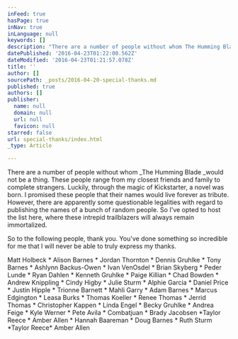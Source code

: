 ```yaml
---
inFeed: true
hasPage: true
inNav: true
inLanguage: null
keywords: []
description: "There are a number of people without whom The Humming Blade would not be a thing. These people range from my closest friends and family to complete strangers. Luckily, through the magic of Kickstarter, a novel was born. I promised these people that their names would live forever as tribute. However, there are apparently some questionable legalities with regard to publishing the names of a bunch of random people. So I've opted to host the list here, where these intrepid trailblazers will always remain immortalized."
datePublished: '2016-04-23T01:22:00.562Z'
dateModified: '2016-04-23T01:21:57.078Z'
title: ''
author: []
sourcePath: _posts/2016-04-20-special-thanks.md
published: true
authors: []
publisher:
  name: null
  domain: null
  url: null
  favicon: null
starred: false
url: special-thanks/index.html
_type: Article

---
```

There are a number of people without whom _The Humming Blade _would not be a thing. These people range from my closest friends and family to complete strangers. Luckily, through the magic of Kickstarter, a novel was born. I promised these people that their names would live forever as tribute. However, there are apparently some questionable legalities with regard to publishing the names of a bunch of random people. So I've opted to host the list here, where these intrepid trailblazers will always remain immortalized.

So to the following people, thank you. You've done something so incredible for me that I will never be able to truly express my thanks.

Matt Holbeck \* Alison Barnes \* Jordan Thornton \* Dennis Gruhlke \* Tony Barnes \* Ashlynn Backus-Owen \* Ivan VenOsdel \* Brian Skyberg \* Peder Lunde \* Ryan Dahlen \* Kenneth Gruhlke \* Paige Killian \* Chad Bowden \* Andrew Knippling \* Cindy Higby \* Julie Sturm \* Alphie Garcia \* Daniel Price \* Justin Hipple \* Trionne Barnett \* Mahli Garry \* Adam Barnes \* Marcus Edgington \* Leasa Burks \* Thomas Koeller \* Renee Thomas \* Jerrid Thomas \* Christopher Kappen \* Linda Engel \* Becky Gruhlke \* Andrea Feige \* Kyle Werner \* Pete Avila \* Combatjuan \* Brady Jacobsen \*Taylor Reece \* Amber Allen \* Hannah Baareman \* Doug Barnes \* Ruth Sturm \*Taylor Reece\* Amber Allen